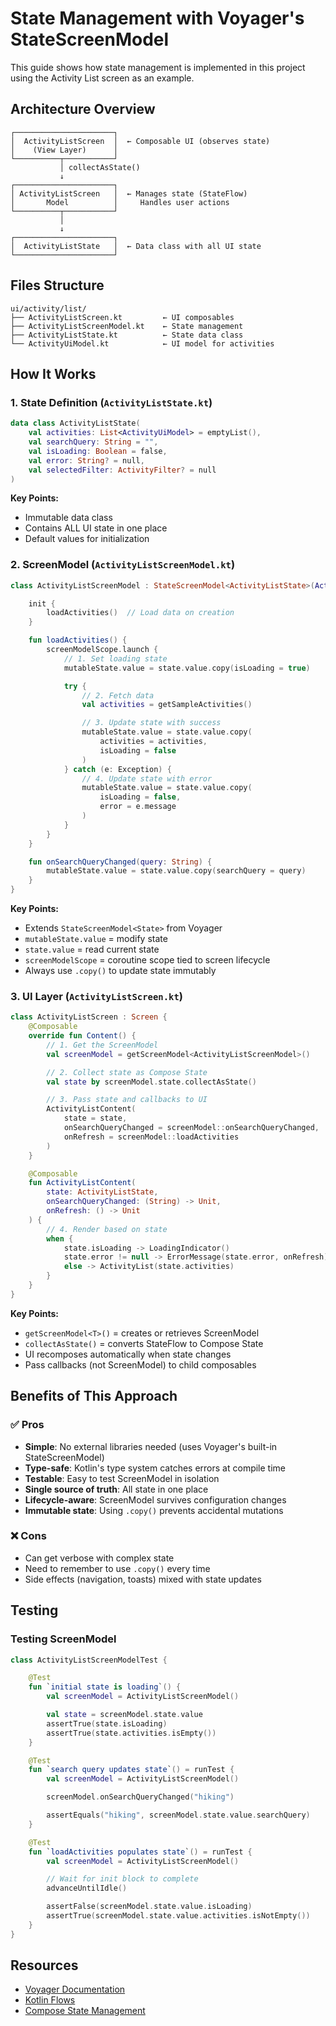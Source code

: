 # State Management with Voyager's StateScreenModel

This guide shows how state management is implemented in this project using the Activity List screen as an example.

## Architecture Overview

```
┌──────────────────────┐
│  ActivityListScreen  │  ← Composable UI (observes state)
│    (View Layer)      │
└──────────┬───────────┘
           │ collectAsState()
           ↓
┌──────────────────────┐
│ ActivityListScreen   │  ← Manages state (StateFlow)
│       Model          │     Handles user actions
└──────────┬───────────┘
           │
           ↓
┌──────────────────────┐
│  ActivityListState   │  ← Data class with all UI state
└──────────────────────┘
```

## Files Structure

```
ui/activity/list/
├── ActivityListScreen.kt         ← UI composables
├── ActivityListScreenModel.kt    ← State management
├── ActivityListState.kt          ← State data class
└── ActivityUiModel.kt            ← UI model for activities
```

## How It Works

### 1. State Definition (`ActivityListState.kt`)

```kotlin
data class ActivityListState(
    val activities: List<ActivityUiModel> = emptyList(),
    val searchQuery: String = "",
    val isLoading: Boolean = false,
    val error: String? = null,
    val selectedFilter: ActivityFilter? = null
)
```

**Key Points:**
- Immutable data class
- Contains ALL UI state in one place
- Default values for initialization

### 2. ScreenModel (`ActivityListScreenModel.kt`)

```kotlin
class ActivityListScreenModel : StateScreenModel<ActivityListState>(ActivityListState()) {

    init {
        loadActivities()  // Load data on creation
    }

    fun loadActivities() {
        screenModelScope.launch {
            // 1. Set loading state
            mutableState.value = state.value.copy(isLoading = true)

            try {
                // 2. Fetch data
                val activities = getSampleActivities()

                // 3. Update state with success
                mutableState.value = state.value.copy(
                    activities = activities,
                    isLoading = false
                )
            } catch (e: Exception) {
                // 4. Update state with error
                mutableState.value = state.value.copy(
                    isLoading = false,
                    error = e.message
                )
            }
        }
    }

    fun onSearchQueryChanged(query: String) {
        mutableState.value = state.value.copy(searchQuery = query)
    }
}
```

**Key Points:**
- Extends `StateScreenModel<State>` from Voyager
- `mutableState.value` = modify state
- `state.value` = read current state
- `screenModelScope` = coroutine scope tied to screen lifecycle
- Always use `.copy()` to update state immutably

### 3. UI Layer (`ActivityListScreen.kt`)

```kotlin
class ActivityListScreen : Screen {
    @Composable
    override fun Content() {
        // 1. Get the ScreenModel
        val screenModel = getScreenModel<ActivityListScreenModel>()

        // 2. Collect state as Compose State
        val state by screenModel.state.collectAsState()

        // 3. Pass state and callbacks to UI
        ActivityListContent(
            state = state,
            onSearchQueryChanged = screenModel::onSearchQueryChanged,
            onRefresh = screenModel::loadActivities
        )
    }

    @Composable
    fun ActivityListContent(
        state: ActivityListState,
        onSearchQueryChanged: (String) -> Unit,
        onRefresh: () -> Unit
    ) {
        // 4. Render based on state
        when {
            state.isLoading -> LoadingIndicator()
            state.error != null -> ErrorMessage(state.error, onRefresh)
            else -> ActivityList(state.activities)
        }
    }
}
```

**Key Points:**
- `getScreenModel<T>()` = creates or retrieves ScreenModel
- `collectAsState()` = converts StateFlow to Compose State
- UI recomposes automatically when state changes
- Pass callbacks (not ScreenModel) to child composables

## Benefits of This Approach

### ✅ Pros
- **Simple**: No external libraries needed (uses Voyager's built-in StateScreenModel)
- **Type-safe**: Kotlin's type system catches errors at compile time
- **Testable**: Easy to test ScreenModel in isolation
- **Single source of truth**: All state in one place
- **Lifecycle-aware**: ScreenModel survives configuration changes
- **Immutable state**: Using `.copy()` prevents accidental mutations

### ❌ Cons
- Can get verbose with complex state
- Need to remember to use `.copy()` every time
- Side effects (navigation, toasts) mixed with state updates

## Testing

### Testing ScreenModel

```kotlin
class ActivityListScreenModelTest {

    @Test
    fun `initial state is loading`() {
        val screenModel = ActivityListScreenModel()

        val state = screenModel.state.value
        assertTrue(state.isLoading)
        assertTrue(state.activities.isEmpty())
    }

    @Test
    fun `search query updates state`() = runTest {
        val screenModel = ActivityListScreenModel()

        screenModel.onSearchQueryChanged("hiking")

        assertEquals("hiking", screenModel.state.value.searchQuery)
    }

    @Test
    fun `loadActivities populates state`() = runTest {
        val screenModel = ActivityListScreenModel()

        // Wait for init block to complete
        advanceUntilIdle()

        assertFalse(screenModel.state.value.isLoading)
        assertTrue(screenModel.state.value.activities.isNotEmpty())
    }
}
```

## Resources

- [Voyager Documentation](https://voyager.adriel.cafe/)
- [Kotlin Flows](https://kotlinlang.org/docs/flow.html)
- [Compose State Management](https://developer.android.com/jetpack/compose/state)
